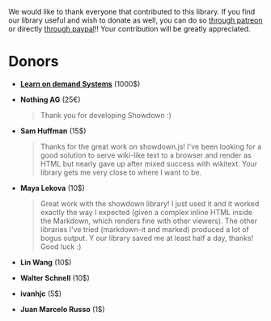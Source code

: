 We would like to thank everyone that contributed to this library. If you find our library useful and wish to donate as well, you can do so [through patreon](https://www.patreon.com/showdownjs) or directly [through paypal](https://www.paypal.me/tiviesantos)!! Your contribution will be greatly appreciated.


# Donors

- [**Learn on demand Systems**](http://www.learnondemandsystems.com/) (1000$)

- **Nothing AG** (25€)

    > Thank you for developing Showdown :)

- **Sam Huffman** (15$)

    > Thanks for the great work on showdown.js! I've been looking for a good solution to serve wiki-like text to a browser and render as
    HTML but nearly gave up after mixed success with wikitext. Your library gets me very close to where I want to be.

- **Maya Lekova** (10$)

    > Great work with the showdown library! I just used it and it worked exactly the way I expected 
      (given a complex inline HTML inside the Markdown, which renders fine with other viewers). 
      The other libraries I've tried (markdown-it and marked) produced a lot of bogus output. Y
      our library saved me at least half a day, thanks! Good luck :)

- **Lin Wang** (10$)

- **Walter Schnell** (10$)

- **ivanhjc** (5$)

- **Juan Marcelo Russo** (1$)
